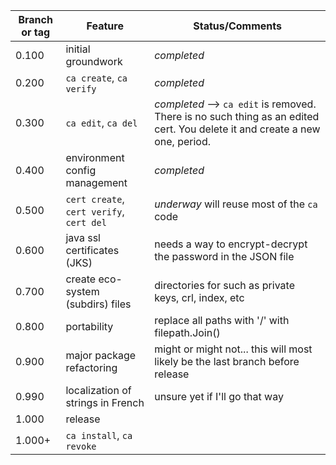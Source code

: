 | Branch or tag | Feature                                               | Status/Comments                                                                                                              |
|---------------|-------------------------------------------------------|------------------------------------------------------------------------------------------------------------------------------|
| 0.100         | initial groundwork                                    | *completed*                                                                                                                  |
| 0.200         | `ca create`, `ca verify`                              | *completed*                                                                                                                  |
| 0.300         | `ca edit`, `ca del`                                   | *completed* --> `ca edit` is removed. There is no such thing as an edited cert. You delete it  and create a new one, period. |
| 0.400         | environment config management                         | *completed*                                                                                                                  |
| 0.500         | `cert create`, `cert verify`, `cert del` | *underway* will reuse most of the `ca` code                                                                                  |
| 0.600         | java ssl certificates (JKS)                           | needs a way to encrypt-decrypt the password in the JSON file                                                                 |
| 0.700         | create eco-system (subdirs) files                     | directories for such as private keys, crl, index, etc                                                                        |
| 0.800         | portability                                           | replace all paths with '/' with filepath.Join()                                                                              |
| 0.900         | major package refactoring                             | might or might not... this will most likely be the last branch before release                                                |
| 0.990         | localization of strings in French                     | unsure yet if I'll go that way                                                                                               |
| 1.000         | release                                               |
| 1.000+        | `ca install`, `ca revoke`                             |

